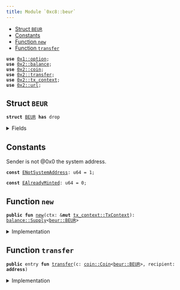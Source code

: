 ```yaml
---
title: Module `0xc8::beur`
---
```




-  [Struct `BEUR`](#0xc8_beur_BEUR)
-  [Constants](#@Constants_0)
-  [Function `new`](#0xc8_beur_new)
-  [Function `transfer`](#0xc8_beur_transfer)


<pre><code><b>use</b> <a href="../move-stdlib/option.md#0x1_option">0x1::option</a>;
<b>use</b> <a href="../sui-framework/balance.md#0x2_balance">0x2::balance</a>;
<b>use</b> <a href="../sui-framework/coin.md#0x2_coin">0x2::coin</a>;
<b>use</b> <a href="../sui-framework/transfer.md#0x2_transfer">0x2::transfer</a>;
<b>use</b> <a href="../sui-framework/tx_context.md#0x2_tx_context">0x2::tx_context</a>;
<b>use</b> <a href="../sui-framework/url.md#0x2_url">0x2::url</a>;
</code></pre>



<a name="0xc8_beur_BEUR"></a>

## Struct `BEUR`



<pre><code><b>struct</b> <a href="../bfc-system/beur.md#0xc8_beur_BEUR">BEUR</a> <b>has</b> drop
</code></pre>



<details>
<summary>Fields</summary>


<dl>
<dt>
<code>dummy_field: bool</code>
</dt>
<dd>

</dd>
</dl>


</details>

<a name="@Constants_0"></a>

## Constants


<a name="0xc8_beur_ENotSystemAddress"></a>

Sender is not @0x0 the system address.


<pre><code><b>const</b> <a href="../bfc-system/beur.md#0xc8_beur_ENotSystemAddress">ENotSystemAddress</a>: u64 = 1;
</code></pre>



<a name="0xc8_beur_EAlreadyMinted"></a>



<pre><code><b>const</b> <a href="../bfc-system/beur.md#0xc8_beur_EAlreadyMinted">EAlreadyMinted</a>: u64 = 0;
</code></pre>



<a name="0xc8_beur_new"></a>

## Function `new`



<pre><code><b>public</b> <b>fun</b> <a href="../bfc-system/beur.md#0xc8_beur_new">new</a>(ctx: &<b>mut</b> <a href="../sui-framework/tx_context.md#0x2_tx_context_TxContext">tx_context::TxContext</a>): <a href="../sui-framework/balance.md#0x2_balance_Supply">balance::Supply</a>&lt;<a href="../bfc-system/beur.md#0xc8_beur_BEUR">beur::BEUR</a>&gt;
</code></pre>



<details>
<summary>Implementation</summary>


<pre><code><b>public</b> <b>fun</b> <a href="../bfc-system/beur.md#0xc8_beur_new">new</a>(ctx: &<b>mut</b> TxContext): Supply&lt;<a href="../bfc-system/beur.md#0xc8_beur_BEUR">BEUR</a>&gt; {
    <b>assert</b>!(<a href="../sui-framework/tx_context.md#0x2_tx_context_sender">tx_context::sender</a>(ctx) == @0x0, <a href="../bfc-system/beur.md#0xc8_beur_ENotSystemAddress">ENotSystemAddress</a>);
    <b>assert</b>!(<a href="../sui-framework/tx_context.md#0x2_tx_context_epoch">tx_context::epoch</a>(ctx) == 0, <a href="../bfc-system/beur.md#0xc8_beur_EAlreadyMinted">EAlreadyMinted</a>);
    <b>let</b> (cap, metadata) = <a href="../sui-framework/coin.md#0x2_coin_create_currency">coin::create_currency</a>(
        <a href="../bfc-system/beur.md#0xc8_beur_BEUR">BEUR</a> {},
        9,
        b"<a href="../bfc-system/beur.md#0xc8_beur_BEUR">BEUR</a>",
        b"Benfen EUR",
        b"",
        <a href="../move-stdlib/option.md#0x1_option_none">option::none</a>(),
        ctx
    );
    <a href="../sui-framework/transfer.md#0x2_transfer_public_freeze_object">transfer::public_freeze_object</a>(metadata);
    <a href="../sui-framework/coin.md#0x2_coin_treasury_into_supply">coin::treasury_into_supply</a>(cap)
}
</code></pre>



</details>

<a name="0xc8_beur_transfer"></a>

## Function `transfer`



<pre><code><b>public</b> entry <b>fun</b> <a href="../sui-framework/transfer.md#0x2_transfer">transfer</a>(c: <a href="../sui-framework/coin.md#0x2_coin_Coin">coin::Coin</a>&lt;<a href="../bfc-system/beur.md#0xc8_beur_BEUR">beur::BEUR</a>&gt;, recipient: <b>address</b>)
</code></pre>



<details>
<summary>Implementation</summary>


<pre><code><b>public</b> entry <b>fun</b> <a href="../sui-framework/transfer.md#0x2_transfer">transfer</a>(c: <a href="../sui-framework/coin.md#0x2_coin_Coin">coin::Coin</a>&lt;<a href="../bfc-system/beur.md#0xc8_beur_BEUR">BEUR</a>&gt;, recipient: <b>address</b>) {
    <a href="../sui-framework/transfer.md#0x2_transfer_public_transfer">transfer::public_transfer</a>(c, recipient)
}
</code></pre>



</details>
